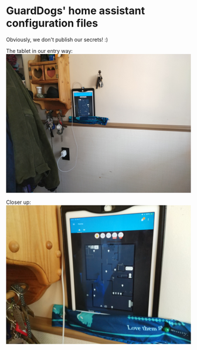 # GuardDogs' home assistant configuration files
Obviously, we don't publish our secrets! :)

The tablet in our entry way:
![tablet](https://raw.githubusercontent.com/hdsheena/home-assistantconfig/master/IMG_20190302_143318.jpg)

Closer up:
![tablet](https://raw.githubusercontent.com/hdsheena/home-assistantconfig/master/IMG_20190302_143335.jpg)
